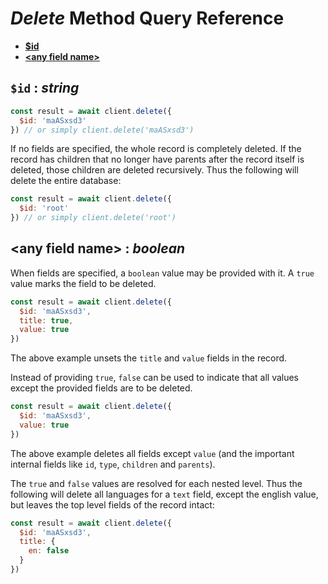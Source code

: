 # _Delete_ Method Query Reference

  - [**$id**](#id--string)
  - [**&lt;any field name&gt;**](#any-field-name--boolean)

## `$id` : _string_

```javascript
const result = await client.delete({
  $id: 'maASxsd3'
}) // or simply client.delete('maASxsd3')
```

If no fields are specified, the whole record is completely deleted. If the record has children that no longer have parents after the record itself is deleted, those children are deleted recursively. Thus the following will delete the entire database:

```javascript
const result = await client.delete({
  $id: 'root'
}) // or simply client.delete('root')
```

## &lt;any field name&gt; : _boolean_

When fields are specified, a `boolean` value may be provided with it. A `true` value marks the field to be deleted. 

```javascript
const result = await client.delete({
  $id: 'maASxsd3',
  title: true,
  value: true
})
```

The above example unsets the `title` and `value` fields in the record.

Instead of providing `true`, `false` can be used to indicate that all values except the provided fields are to be deleted.

```javascript
const result = await client.delete({
  $id: 'maASxsd3',
  value: true
})
```

The above example deletes all fields except `value` (and the important internal fields like `id`, `type`, `children` and `parents`).

The `true` and `false` values are resolved for each nested level. Thus the following will delete all languages for a `text` field, except the english value, but leaves the top level fields of the record intact:

```javascript
const result = await client.delete({
  $id: 'maASxsd3',
  title: {
    en: false
  }
})
```

